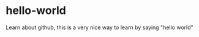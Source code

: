 hello-world
===========

Learn about github, this is a very nice way to learn by saying "hello world"
